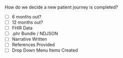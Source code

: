 How do we decide a new patient journey is completed?

- [ ] 6 months out?
- [ ] 12 months out?
- [ ] FHIR Data
- [ ] .phr Bundle / NDJSON
- [ ] Narrative Written
- [ ] References Provided
- [ ] Drop Down Menu Items Created